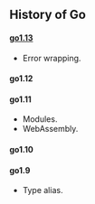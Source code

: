 History of Go
-

#### [go1.13](https://golang.org/doc/go1.13)

* Error wrapping.

#### go1.12

#### go1.11

* Modules.
* WebAssembly.

#### go1.10

#### go1.9

* Type alias.

